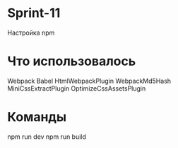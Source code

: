 # Sprint-11

Настройка npm

# Что использовалось

Webpack
Babel
HtmlWebpackPlugin
WebpackMd5Hash
MiniCssExtractPlugin
OptimizeCssAssetsPlugin

# Команды

npm run dev
npm run build
